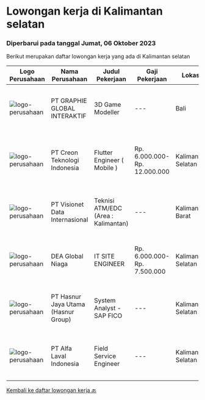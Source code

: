 
  # Lowongan kerja di Kalimantan selatan

  ### Diperbarui pada tanggal Jumat, 06 Oktober 2023

  Berikut merupakan daftar lowongan kerja yang ada di Kalimantan selatan

  |Logo Perusahaan | Nama Perusahaan | Judul Pekerjaan | Gaji Pekerjaan | Lokasi | Deskripsi | Tanggal diunggah | Pranala |
  | -------------- | --------------- | --------------- | --------- | --------- | -------------- | ------- | ----------- |
  |![logo-perusahaan](https://image-service-cdn.seek.com.au/f9a751ea24d68e4658d0eb7882e2db58a9b95cb0/ee4dce1061f3f616224767ad58cb2fc751b8d2dc)|PT GRAPHIE GLOBAL INTERAKTIF|3D Game Modeller|---|Bali|Job Responsibilities: Creating 3D Model character for game Smoothing a 3D file Editing 3D File UV Unwrap texturing Humanoid Rigging Required Software...|Selasa, 03 Oktober 2023|https://www.jobstreet.co.id/id/job/3d-game-modeller-4486438?token=0~afe72abb-dc4a-4d8e-91f2-1a3588655c63&sectionRank=1&jobId=jobstreet-id-job-4486438|
|![logo-perusahaan](https://image-service-cdn.seek.com.au/ef19ccb6be2179322c1a4b8336cc82227bef4368/ee4dce1061f3f616224767ad58cb2fc751b8d2dc)|PT Creon Teknologi Indonesia|Flutter Engineer ( Mobile )|Rp. 6.000.000-Rp. 12.000.000|Kalimantan Selatan|JOB REQUIREMENT Bachelor’s/Master’s degree in Engineering, Computer Science, Informatics  Over two years of developing Flutter applications for mobile...|Rabu, 27 September 2023|https://www.jobstreet.co.id/id/job/flutter-engineer-mobile-4482466?token=0~afe72abb-dc4a-4d8e-91f2-1a3588655c63&sectionRank=2&jobId=jobstreet-id-job-4482466|
|![logo-perusahaan](https://image-service-cdn.seek.com.au/84d23b3586ee4efd70ea62878095fcc6b1639e33/ee4dce1061f3f616224767ad58cb2fc751b8d2dc)|PT Visionet Data Internasional|Teknisi ATM/EDC (Area : Kalimantan)|---|Kalimantan Barat|*) Menangani kebutuhan pelanggan di lokasi pelanggan agar terpenuhi SLA yang telah ditentukan.*) Menganalisa problem/case dengan akurat untuk...|Selasa, 12 September 2023|https://www.jobstreet.co.id/id/job/teknisi-atm-edc-area-%3A-kalimantan-4466719?token=0~afe72abb-dc4a-4d8e-91f2-1a3588655c63&sectionRank=3&jobId=jobstreet-id-job-4466719|
|![logo-perusahaan](https://i.ibb.co/sqvTCh9/112815900-stock-vector-no-image-available-icon-flat-vector.webp)|DEA Global Niaga|IT SITE ENGINEER|Rp. 6.000.000-Rp. 7.500.000|Kalimantan Selatan|Requirements : Bachelor's Degree in informatics enggineering, elevtrical engineering/vocational high school for junior Minimal 1 years experiences...|Jumat, 15 September 2023|https://www.jobstreet.co.id/id/job/it-site-engineer-4471066?token=0~afe72abb-dc4a-4d8e-91f2-1a3588655c63&sectionRank=4&jobId=jobstreet-id-job-4471066|
|![logo-perusahaan](https://image-service-cdn.seek.com.au/b33065d6ae1fba7a183a9b86aec06cb485406e70/ee4dce1061f3f616224767ad58cb2fc751b8d2dc)|PT Hasnur Jaya Utama (Hasnur Group)|System Analyst - SAP FICO|---|Kalimantan Selatan|Job requirement: Candidate must possess at least a Bachelor's Degree, Finance/Accountancy/Banking or equivalent At least 1 year(s) of working...|Rabu, 13 September 2023|https://www.jobstreet.co.id/id/job/system-analyst-sap-fico-4468160?token=0~afe72abb-dc4a-4d8e-91f2-1a3588655c63&sectionRank=5&jobId=jobstreet-id-job-4468160|
|![logo-perusahaan](https://image-service-cdn.seek.com.au/a4ef631a44804810fa84f4c7ed9973f6673d674a/ee4dce1061f3f616224767ad58cb2fc751b8d2dc)|PT Alfa Laval Indonesia|Field Service Engineer|---|Kalimantan Selatan|At Alfa Laval, we always go that extra mile to overcome the toughest challenges. Our driving force is to accelerate success for our customers, people,...|Minggu, 17 September 2023|https://www.jobstreet.co.id/id/job/field-service-engineer-1036963004?token=0~afe72abb-dc4a-4d8e-91f2-1a3588655c63&sectionRank=6&jobId=jobstreet-id-job-1036963004|


  [Kembali ke daftar lowongan kerja 🔙](../README.md#daftar-lowongan-kerja)
  